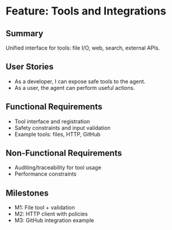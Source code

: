 # Feature: Tools and Integrations

## Summary
Unified interface for tools: file I/O, web, search, external APIs.

## User Stories
- As a developer, I can expose safe tools to the agent.
- As a user, the agent can perform useful actions.

## Functional Requirements
- Tool interface and registration
- Safety constraints and input validation
- Example tools: files, HTTP, GitHub

## Non-Functional Requirements
- Auditing/traceability for tool usage
- Performance constraints

## Milestones
- M1: File tool + validation
- M2: HTTP client with policies
- M3: GitHub integration example
